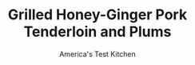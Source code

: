 ---
layout: ../../layouts/MarkdownPostLayout.astro
title: Grilled Honey-Ginger Pork Tenderloin and Plums
author: America's Test Kitchen
pubDate: 2023-03-15
description: "A luscious honey-ginger butter sauce cloaks mild pork tenderloin and juicy plums."
image_url: https://res.cloudinary.com/hksqkdlah/image/upload/ar_1:1,c_fill,dpr_2.0,f_auto,fl_lossy.progressive.strip_profile,g_faces:auto,q_auto:low,w_344/SFS_GrilledHoneyGingerPorkTenderloinPlums_024_u1od5i
tags: ["Main Courses","Pork","Fruit","Weeknight"]
calories: 1909
protein: 45
carbohydrates: 17
fats: 25
fiber: 1
ingredients: ["6 tablespoons, unsalted butter","1 tablespoon, grated fresh ginger","2 teaspoons, minced fresh thyme","2 tablespoons, honey","2 (1-pound), pork tenderloins, trimmed","1 teaspoon, table salt","½ teaspoon, pepper","¼ teaspoon, ground cinnamon","4 , plums, halved and pitted","1 tablespoon, lemon juice"]
serves: 4
time: "1 hour"
instructions: ["Melt butter in small saucepan over medium heat. Stir in ginger and thyme and cook until fragrant, about 30 seconds. Off heat, whisk in honey. Measure out and reserve 2 tablespoons butter mixture; cover remaining butter mixture to keep warm.","Pat pork dry with paper towels and sprinkle with salt, pepper, and cinnamon. Grill over hot fire (covered if using gas) until pork is browned on all sides and registers 140 degrees, 12 to 14 minutes. Brush with reserved butter mixture and continue to cook 1 minute longer. Transfer to cutting board and tent with foil. Grill plums cut side down over hot fire until lightly caramelized, 2 to 4 minutes. Transfer to serving platter.","Slice pork and transfer to serving platter, reserving any accumulated juices. Stir lemon juice and accumulated juices into remaining butter mixture. Drizzle pork and plums with sauce. Serve."]
nutrition: ["979 mg Potassium, K","541 mg Phosphorus, P","28 mg Calcium, Ca","2 mg Iron, Fe","65 mg Magnesium, Mg","696 mg Sodium, Na","4 mg Zinc, Zn","25 g Total lipid (fat)","14 mg Niacin","7 g Fatty acids, total monounsaturated","1 g Fatty acids, total polyunsaturated","2 mg Thiamin","8 mg Vitamin C, total ascorbic acid","185 mg Cholesterol","13 g Fatty acids, total saturated","1 g Fiber, total dietary","5 µg Folate, food","15 g Sugars, total","6 µg Vitamin K (phylloquinone)","229 g Water","17 g Carbohydrate, by difference","5 µg Folate, DFE","45 g Protein","1 mg Vitamin E (alpha-tocopherol)","1 µg Vitamin B-12","1 mg Vitamin B-6","157 µg Vitamin A, RAE","477 kcal Energy","8 g Sugars, added","1909 calories"]
notes: "We like to serve this dish with brown rice or rice pilaf."
---